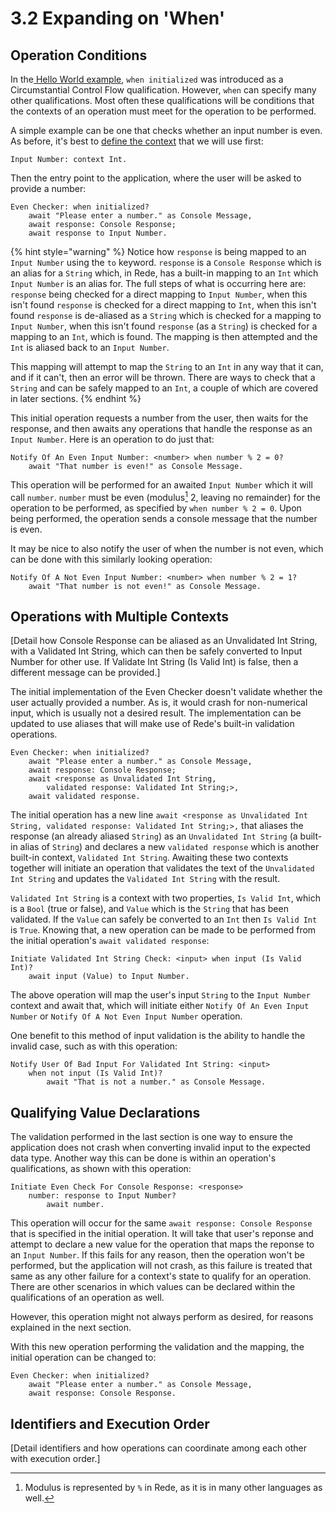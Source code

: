 # 3.2  Expanding on 'When'

## Operation Conditions

In the[ Hello World example](3.1-hello-world.md), `when initialized` was introduced as a Circumstantial Control Flow qualification. However, `when` can specify many other qualifications. Most often these qualifications will be conditions that the contexts of an operation must meet for the operation to be performed.

A simple example can be one that checks whether an input number is even. As before, it's best to [define the context](../chapter-2-creating-context/2.1-organizing-data.md#defining-a-context) that we will use first:

```
Input Number: context Int.
```

Then the entry point to the application, where the user will be asked to provide a number:

```
Even Checker: when initialized?
    await "Please enter a number." as Console Message,
    await response: Console Response;
    await response to Input Number.
```

{% hint style="warning" %}
Notice how `response` is being mapped to an `Input Number` using the `to` keyword. `response` is a `Console Response` which is an alias for a `String` which, in Rede, has a built-in mapping to an `Int` which `Input Number` is an alias for. The full steps of what is occurring here are: `response` being checked for a direct mapping to `Input Number`, when this isn't found `response` is checked for a direct mapping to `Int`, when this isn't found `response` is de-aliased as a `String` which is checked for a mapping to `Input Number`, when this isn't found `response` (as a `String`) is checked for a mapping to an `Int`, which is found. The mapping is then attempted and the `Int` is aliased back to an `Input Number`.&#x20;

This mapping will attempt to map the `String` to an `Int` in any way that it can, and if it can't, then an error will be thrown. There are ways to check that a `String` and can be safely mapped to an `Int`, a couple of which are covered in later sections.
{% endhint %}

This initial operation requests a number from the user, then waits for the response, and then awaits any operations that handle the response as an `Input Number`. Here is an operation to do just that:

```
Notify Of An Even Input Number: <number> when number % 2 = 0?
    await "That number is even!" as Console Message.
```

This operation will be performed for an awaited `Input Number` which it will call `number`. `number` must be even (modulus[^1] 2, leaving no remainder) for the operation to be performed, as specified by `when number % 2 = 0`. Upon being performed, the operation sends a console message that the number is even.

It may be nice to also notify the user of when the number is not even, which can be done with this similarly looking operation:

```
Notify Of A Not Even Input Number: <number> when number % 2 = 1?
    await "That number is not even!" as Console Message.
```



## Operations with Multiple Contexts

\[Detail how Console Response can be aliased as an Unvalidated Int String, with a Validated Int String, which can then be safely converted to Input Number for other use. If Validate Int String (Is Valid Int) is false, then a different message can be provided.]

The initial implementation of the Even Checker doesn't validate whether the user actually provided a number. As is, it would crash for non-numerical input, which is usually not a desired result. The implementation can be updated to use aliases that will make use of Rede's built-in validation operations.

```
Even Checker: when initialized?
    await "Please enter a number." as Console Message,
    await response: Console Response;
    await <response as Unvalidated Int String, 
        validated response: Validated Int String;>,
    await validated response.
```

The initial operation has a new line `await <response as Unvalidated Int String, validated response: Validated Int String;>,` that aliases the response (an already aliased `String`) as an `Unvalidated Int String` (a built-in alias of `String`) and declares a new `validated response` which is another built-in context, `Validated Int String`. Awaiting these two contexts together will initiate an operation that validates the text of the `Unvalidated Int String` and updates the `Validated Int String` with the result.

`Validated Int String` is a context with two properties, `Is Valid Int`, which is a `Bool` (true or false), and `Value` which is the `String` that has been validated. If the `Value` can safely be converted to an `Int` then `Is Valid Int` is `True`. Knowing that, a new operation can be made to be performed from the initial operation's `await validated response`:

```
Initiate Validated Int String Check: <input> when input (Is Valid Int)?
    await input (Value) to Input Number.
```

The above operation will map the user's input `String` to the `Input Number` context and await that, which will initiate either `Notify Of An Even Input Number` or `Notify Of A Not Even Input Number` operation.

One benefit to this method of input validation is the ability to handle the invalid case, such as with this operation:

```
Notify User Of Bad Input For Validated Int String: <input> 
    when not input (Is Valid Int)?
        await "That is not a number." as Console Message.
```



## Qualifying Value Declarations

The validation performed in the last section is one way to ensure the application does not crash when converting invalid input to the expected data type. Another way this can be done is within an operation's qualifications, as shown with this operation:

```
Initiate Even Check For Console Response: <response>
    number: response to Input Number?
        await number.
```

This operation will occur for the same `await response: Console Response` that is specified in the initial operation. It will take that user's reponse and attempt to declare a new value for the operation that maps the reponse to an `Input Number`. If this fails for any reason, then the operation won't be performed, but the application will not crash, as this failure is treated that same as any other failure for a context's state to qualify for an operation. There are other scenarios in which values can be declared within the qualifications of an operation as well.

However, this operation might not always perform as desired, for reasons explained in the next section.

With this new operation performing the validation and the mapping, the initial operation can be changed to:

```
Even Checker: when initialized?
    await "Please enter a number." as Console Message,
    await response: Console Response.
```



## Identifiers and Execution Order

\[Detail identifiers and how operations can coordinate among each other with execution order.]

[^1]: Modulus is represented by `%` in Rede, as it is in many other languages as well.
